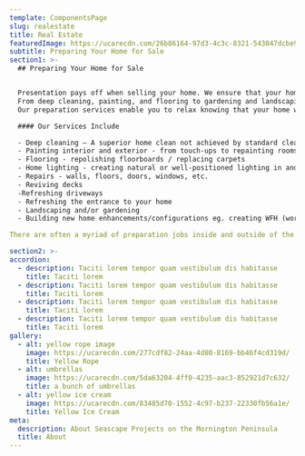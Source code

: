 ```yaml
---
template: ComponentsPage
slug: realestate
title: Real Estate
featuredImage: https://ucarecdn.com/26b86164-97d3-4c3c-8321-543047dcbe9d/-/preview/-/enhance/63/
subtitle: Preparing Your Home for Sale
section1: >-
  ## Preparing Your Home for Sale


  Presentation pays off when selling your home. We ensure that your home is looking at its absolute best inside and out to maximise your sale return.  
  From deep cleaning, painting, and flooring to gardening and landscaping; from lighting and general repairs to building new enhancements or configurations, etc. These jobs can be both very time-consuming and stressful but often necessary when selling your home.  
  Our preparation services enable you to relax knowing that your home will be presented at its best and ready to attract the greatest number of potential buyers when you put your home on the market. 

  #### Our Services Include

  - Deep cleaning – A superior home clean not achieved by standard cleaners making your home fresh and ready for sale. Includes sugar soaping walls, cleaning tile grout, shower scum, stain removal, etc.  
  - Painting interior and exterior - from touch-ups to repainting rooms or whole house.  
  - Flooring - repolishing floorboards / replacing carpets
  - Home lighting - creating natural or well-positioned lighting in and around the home
  - Repairs - walls, floors, doors, windows, etc.
  - Reviving decks 
  -Refreshing driveways
  - Refreshing the entrance to your home
  - Landscaping and/or gardening
  - Building new home enhancements/configurations eg. creating WFH (working from home) spaces, room conversions, etc.

There are often a myriad of preparation jobs inside and outside of the home that need to be professionally completed within a short time frame to generate buyer interest in your home and increase the value of your home.  

section2: >-
accordion:
  - description: Taciti lorem tempor quam vestibulum dis habitasse
    title: Taciti lorem
  - description: Taciti lorem tempor quam vestibulum dis habitasse
    title: Taciti lorem
  - description: Taciti lorem tempor quam vestibulum dis habitasse
    title: Taciti lorem
  - description: Taciti lorem tempor quam vestibulum dis habitasse
    title: Taciti lorem
gallery:
  - alt: yellow rope image
    image: https://ucarecdn.com/277cdf82-24aa-4d80-8169-bb46f4cd319d/
    title: Yellow Rope
  - alt: umbrellas
    image: https://ucarecdn.com/5da63204-4ff0-4235-aac3-852921d7c632/
    title: a bunch of umbrellas
  - alt: yellow ice cream
    image: https://ucarecdn.com/83485d70-1552-4c97-b237-22330fb56a1e/
    title: Yellow Ice Cream
meta:
  description: About Seascape Projects on the Mornington Peninsula
  title: About
---
```

